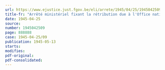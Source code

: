 ```yaml
---
url: https://www.ejustice.just.fgov.be/eli/arrete/1945/04/25/1945042509/justel
title-fr: "Arrêté ministériel fixant la rétribution due à l'Office national des Débouchés agricoles et horticoles pour frais de contrôle à l'exportation du houblon"
date: 1945-04-25
source:
number: 1945042509
page: 888888
case: 1945-04-25/09
publication: 1945-05-13
starts:
modifies:
pdf-original:
pdf-consolidated:
---
```


